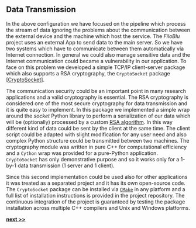 ## Data Transmission

In the above configuration we have focused on the pipeline which process the stream of data ignoring the problems about the communication between the external device and the machine which host the service.
The *FiloBlu* project uses an external App to send data to the main server.
So we have two systems which have to communicate between them automatically via Internet connection.
In general we could also manage sensitive data and the Internet communication could became a vulnerability in our application.
To face on this problem we developed a simple TCP/IP client-server package which also supports a RSA cryptography, the `CryptoSocket` package [[CryptoSocket](https://github.com/Nico-Curti/CryptoSocket)].

The communication security could be an important point in many research applications and a valid cryptography is essential.
The RSA cryptography is considered one of the most secure cryptography for data transmission and it is quite easy to implement.
In this package we implemented a simple wrap around the *socket* Python library to perform a serialization of our data which will be (optionally) processed by a custom [RSA algorithm](https://en.wikipedia.org/wiki/RSA_(cryptosystem)).
In this way different kind of data could be sent by the client at the same time.
The client script could be adapted with slight modification for any user need and also complex Python structure could be transmitted between two machines.
The cryptography module was written in pure C++ for computational efficiency and a `Cython` wrap was provided for a pure-Python application.
`CryptoSocket` has only demonstrative purpose and so it works only for a 1-by-1 data transmission (1 server and 1 client).

Since this second implementation could be used also for other applications it was treated as a separated project and it has its own open-source code.
The `CryptoSocket` package can be installed via [`CMake`](https://github.com/Nico-Curti/CryptoSocket/blob/master/CMakeLists.txt) in any platform and a full list of installation instructions is provided in the project repository.
The continuous integration of the project is guaranteed by testing the package installation across multiple C++ compilers and Unix and Windows platforms.

[**next >>**](../Profiling/README.md)
